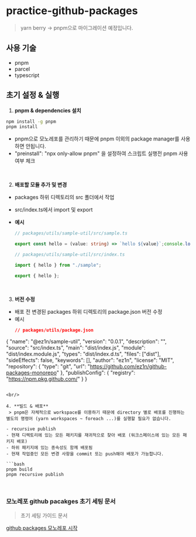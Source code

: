 # practice-github-packages

> yarn berry → pnpm으로 마이그레이션 예정입니다.

## 사용 기술

- pnpm
- parcel
- typescript

## 초기 설정 & 실행

1. **pnpm & dependencies 설치**

```bash
npm install -g pnpm
pnpm install
```

- pnpm으로 모노레포를 관리하기 때문에 pnpm 이외의 package manager를 사용하면 안됩니다.
- "preinstall": "npx only-allow pnpm" 을 설정하여 스크립트 실행전 pnpm 사용여부 체크

<br/>

2. **배포할 모듈 추가 및 변경**

- packages 하위 디렉토리의 src 폴더에서 작업
- src/index.ts에서 import 및 export

- **예시**

  ```ts
  // packages/utils/sample-util/src/sample.ts

  export const hello = (value: string) => `hello ${value}`;console.log(`Hello, ${name}`);
  ```

  ```ts
  // packages/utils/sample-util/src/index.ts

  import { hello } from "./sample";

  export { hello };
  ```

<br/>

3. **버전 수정**

- 배포 전 변경된 packages 하위 디렉토리의 package.json 버전 수정
- 예시
  ```json
  // packages/utils/package.json

{
  "name": "@ez1n/sample-util",
  "version": "0.0.1",
  "description": "",
  "source": "src/index.ts",
  "main": "dist/index.js",
  "module": "dist/index.module.js",
  "types": "dist/index.d.ts",
  "files": ["dist"],
  "sideEffects": false,
  "keywords": [],
  "author": "ez1n",
  "license": "MIT",
  "repository": {
    "type": "git",
    "url": "https://github.com/ez1n/github-packages-monorepo"
  },
  "publishConfig": {
    "registry": "https://npm.pkg.github.com/"
  }
}

  ```

<br/>

4. **빌드 & 배포**
   > pnpm은 자체적으로 workspace를 이용하기 때문에 directory 별로 배포를 진행하는 별도의 명령어 (yarn workspaces ~ foreach ...)를 실행할 필요가 없습니다.

- recursive publish
  - 현재 디렉토리에 있는 모든 패키지를 재귀적으로 찾아 배포 (워크스페이스에 있는 모든 패키지 배포)
  - 하위 패키지에 있는 종속성도 함께 배포됨
- 현재 작업중인 모든 변경 사항을 commit 또는 push해야 배포가 가능합니다.

  ```bash
  pnpm build
  pnpm recursive publish
  ```

<br/>

### 모노레포 github pacakges 초기 세팅 문서

> 초기 세팅 가이드 문서

[github packages 모노레포 시작](https://github.com/ez1n/github-packages-monorepo/wiki/github-packages-with-%EB%AA%A8%EB%85%B8%EB%A0%88%ED%8F%AC-(feat.-pnpm,-typescript,-parcel))
